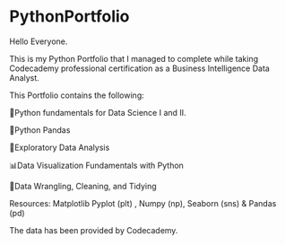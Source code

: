 # PythonPortfolio

Hello Everyone.

This is my Python Portfolio that I managed to complete while taking Codecademy professional certification as a Business Intelligence Data Analyst.

This Portfolio contains the following:

🧮Python fundamentals for Data Science I and II.

📅Python Pandas

🔎Exploratory Data Analysis

📊Data Visualization Fundamentals with Python

🧹Data Wrangling, Cleaning, and Tidying

Resources: Matplotlib Pyplot (plt) , Numpy (np), Seaborn (sns) & Pandas (pd)

The data has been provided by Codecademy.


